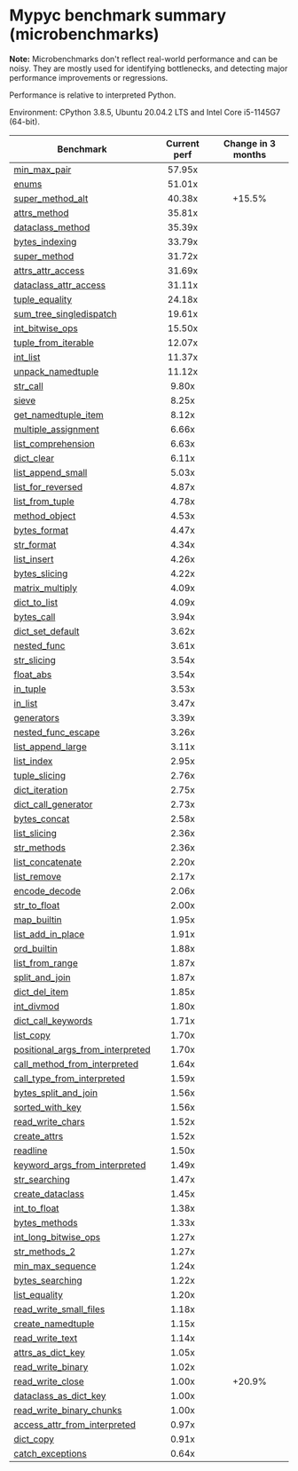 # Mypyc benchmark summary (microbenchmarks)

**Note:** Microbenchmarks don't reflect real-world performance and can be noisy.
           They are mostly used for identifying bottlenecks, and detecting major performance
           improvements or regressions.

Performance is relative to interpreted Python.

Environment: CPython 3.8.5, Ubuntu 20.04.2 LTS and Intel Core i5-1145G7 (64-bit).

| Benchmark | Current perf | Change in 3 months |
| --- | :---: | :---: |
| [min_max_pair](benchmarks/min_max_pair.md) | 57.95x |  |
| [enums](benchmarks/enums.md) | 51.01x |  |
| [super_method_alt](benchmarks/super_method_alt.md) | 40.38x | +15.5% |
| [attrs_method](benchmarks/attrs_method.md) | 35.81x |  |
| [dataclass_method](benchmarks/dataclass_method.md) | 35.39x |  |
| [bytes_indexing](benchmarks/bytes_indexing.md) | 33.79x |  |
| [super_method](benchmarks/super_method.md) | 31.72x |  |
| [attrs_attr_access](benchmarks/attrs_attr_access.md) | 31.69x |  |
| [dataclass_attr_access](benchmarks/dataclass_attr_access.md) | 31.11x |  |
| [tuple_equality](benchmarks/tuple_equality.md) | 24.18x |  |
| [sum_tree_singledispatch](benchmarks/sum_tree_singledispatch.md) | 19.61x |  |
| [int_bitwise_ops](benchmarks/int_bitwise_ops.md) | 15.50x |  |
| [tuple_from_iterable](benchmarks/tuple_from_iterable.md) | 12.07x |  |
| [int_list](benchmarks/int_list.md) | 11.37x |  |
| [unpack_namedtuple](benchmarks/unpack_namedtuple.md) | 11.12x |  |
| [str_call](benchmarks/str_call.md) | 9.80x |  |
| [sieve](benchmarks/sieve.md) | 8.25x |  |
| [get_namedtuple_item](benchmarks/get_namedtuple_item.md) | 8.12x |  |
| [multiple_assignment](benchmarks/multiple_assignment.md) | 6.66x |  |
| [list_comprehension](benchmarks/list_comprehension.md) | 6.63x |  |
| [dict_clear](benchmarks/dict_clear.md) | 6.11x |  |
| [list_append_small](benchmarks/list_append_small.md) | 5.03x |  |
| [list_for_reversed](benchmarks/list_for_reversed.md) | 4.87x |  |
| [list_from_tuple](benchmarks/list_from_tuple.md) | 4.78x |  |
| [method_object](benchmarks/method_object.md) | 4.53x |  |
| [bytes_format](benchmarks/bytes_format.md) | 4.47x |  |
| [str_format](benchmarks/str_format.md) | 4.34x |  |
| [list_insert](benchmarks/list_insert.md) | 4.26x |  |
| [bytes_slicing](benchmarks/bytes_slicing.md) | 4.22x |  |
| [matrix_multiply](benchmarks/matrix_multiply.md) | 4.09x |  |
| [dict_to_list](benchmarks/dict_to_list.md) | 4.09x |  |
| [bytes_call](benchmarks/bytes_call.md) | 3.94x |  |
| [dict_set_default](benchmarks/dict_set_default.md) | 3.62x |  |
| [nested_func](benchmarks/nested_func.md) | 3.61x |  |
| [str_slicing](benchmarks/str_slicing.md) | 3.54x |  |
| [float_abs](benchmarks/float_abs.md) | 3.54x |  |
| [in_tuple](benchmarks/in_tuple.md) | 3.53x |  |
| [in_list](benchmarks/in_list.md) | 3.47x |  |
| [generators](benchmarks/generators.md) | 3.39x |  |
| [nested_func_escape](benchmarks/nested_func_escape.md) | 3.26x |  |
| [list_append_large](benchmarks/list_append_large.md) | 3.11x |  |
| [list_index](benchmarks/list_index.md) | 2.95x |  |
| [tuple_slicing](benchmarks/tuple_slicing.md) | 2.76x |  |
| [dict_iteration](benchmarks/dict_iteration.md) | 2.75x |  |
| [dict_call_generator](benchmarks/dict_call_generator.md) | 2.73x |  |
| [bytes_concat](benchmarks/bytes_concat.md) | 2.58x |  |
| [list_slicing](benchmarks/list_slicing.md) | 2.36x |  |
| [str_methods](benchmarks/str_methods.md) | 2.36x |  |
| [list_concatenate](benchmarks/list_concatenate.md) | 2.20x |  |
| [list_remove](benchmarks/list_remove.md) | 2.17x |  |
| [encode_decode](benchmarks/encode_decode.md) | 2.06x |  |
| [str_to_float](benchmarks/str_to_float.md) | 2.00x |  |
| [map_builtin](benchmarks/map_builtin.md) | 1.95x |  |
| [list_add_in_place](benchmarks/list_add_in_place.md) | 1.91x |  |
| [ord_builtin](benchmarks/ord_builtin.md) | 1.88x |  |
| [list_from_range](benchmarks/list_from_range.md) | 1.87x |  |
| [split_and_join](benchmarks/split_and_join.md) | 1.87x |  |
| [dict_del_item](benchmarks/dict_del_item.md) | 1.85x |  |
| [int_divmod](benchmarks/int_divmod.md) | 1.80x |  |
| [dict_call_keywords](benchmarks/dict_call_keywords.md) | 1.71x |  |
| [list_copy](benchmarks/list_copy.md) | 1.70x |  |
| [positional_args_from_interpreted](benchmarks/positional_args_from_interpreted.md) | 1.70x |  |
| [call_method_from_interpreted](benchmarks/call_method_from_interpreted.md) | 1.64x |  |
| [call_type_from_interpreted](benchmarks/call_type_from_interpreted.md) | 1.59x |  |
| [bytes_split_and_join](benchmarks/bytes_split_and_join.md) | 1.56x |  |
| [sorted_with_key](benchmarks/sorted_with_key.md) | 1.56x |  |
| [read_write_chars](benchmarks/read_write_chars.md) | 1.52x |  |
| [create_attrs](benchmarks/create_attrs.md) | 1.52x |  |
| [readline](benchmarks/readline.md) | 1.50x |  |
| [keyword_args_from_interpreted](benchmarks/keyword_args_from_interpreted.md) | 1.49x |  |
| [str_searching](benchmarks/str_searching.md) | 1.47x |  |
| [create_dataclass](benchmarks/create_dataclass.md) | 1.45x |  |
| [int_to_float](benchmarks/int_to_float.md) | 1.38x |  |
| [bytes_methods](benchmarks/bytes_methods.md) | 1.33x |  |
| [int_long_bitwise_ops](benchmarks/int_long_bitwise_ops.md) | 1.27x |  |
| [str_methods_2](benchmarks/str_methods_2.md) | 1.27x |  |
| [min_max_sequence](benchmarks/min_max_sequence.md) | 1.24x |  |
| [bytes_searching](benchmarks/bytes_searching.md) | 1.22x |  |
| [list_equality](benchmarks/list_equality.md) | 1.20x |  |
| [read_write_small_files](benchmarks/read_write_small_files.md) | 1.18x |  |
| [create_namedtuple](benchmarks/create_namedtuple.md) | 1.15x |  |
| [read_write_text](benchmarks/read_write_text.md) | 1.14x |  |
| [attrs_as_dict_key](benchmarks/attrs_as_dict_key.md) | 1.05x |  |
| [read_write_binary](benchmarks/read_write_binary.md) | 1.02x |  |
| [read_write_close](benchmarks/read_write_close.md) | 1.00x | +20.9% |
| [dataclass_as_dict_key](benchmarks/dataclass_as_dict_key.md) | 1.00x |  |
| [read_write_binary_chunks](benchmarks/read_write_binary_chunks.md) | 1.00x |  |
| [access_attr_from_interpreted](benchmarks/access_attr_from_interpreted.md) | 0.97x |  |
| [dict_copy](benchmarks/dict_copy.md) | 0.91x |  |
| [catch_exceptions](benchmarks/catch_exceptions.md) | 0.64x |  |
